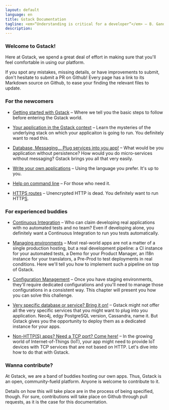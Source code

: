 ```yaml
---
layout: default
language: en
title: Gstack Documentation
tagline: <em>“Understanding is critical for a developer”</em> – B. Gandon
description:
---
```

### Welcome to Gstack!

Here at Gstack, we spend a great deal of effort in making sure that you'll
feel comfortable in using our platform.

If you spot any mistakes, missing details, or have improvements to submit,
don't hesitate to submit a PR on Github! Every page has a link to its Markdown
source on Github, to ease your finding the relevant files to update.


### For the newcomers

 - [Getting started with Gstack](./getting-started) – Where we tell you the
   basic steps to follow before entering the Gstack world.

 - [Your application in the Gstack context](./app-and-context) – Learn the
   mysteries of the underlying stack on which your applicaiton is going to
   run. You definitely want to read this.

 - [Database, Messaging… Plug services into you app!](./plugging-services) –
   What would be you application without persistence? How would you do
   micro-services without messaging? Gstack brings you all that very easily.

 - [Write your own applications](./create-application) – Using the language
   you prefer. It's up to you.

 - [Help on command line](./command-line) – For those who need it.

 - [HTTPS routes](./https-routes) – Unencrypted HTTP is dead. You definitely want
   to run HTTP<u>S</u>.


### For experienced buddies

 - [Continuous Integration](./continuous-integration) – Who can claim
   developing real applications with no automated tests and no team? Even if
   developing alone, you definitely want a Continuous Integration to run you
   tests automatically.

 - [Managing environments](./environments) – Most real-world apps are not a
   matter of a single production hosting, but a real development pipeline: a
   CI instance for your automated tests, a Demo for your Product Manager, an
   I18n instance for your translators, a Pre-Prod to test deployments in real
   conditions. Here we'll tell you how to implement such a pipeline on top of
   Gstack.

 - [Configuration Management](./config-management) – Once you have staging
   environments, they'll require dedicated configurations and you'll need to
   manage those configurations in a consistent way. This chapter will present
   you how you can solve this challenge.

 - [Very specific database or service? Bring it on!](./user-provided-services)
   – Gstack might not offer all the very specific services that you might want
   to plug into you application. Neo4j, edgy PostgreSQL version, Cassandra,
   name it. But Gstack gives you the opportunity to deploy them as a dedicated
   instance for your apps.

 - [Non-HTTP(S) apps? Need a TCP port? Come here!](./tcp-routes) – In the
   growing world of Internet-of-Things (IoT), your app might need to provide
   IoT devices with TCP services that are not based on HTTP. Let's dive into
   how to do that with Gstack.

### Wanna contribute?

At Gstack, we are a band of buddies hosting our own apps. Thus, Gstack is an
open, community-fueld platform. Anyone is welcome to contribute to it.

Details on how this will take place are in the process of being specified,
though. For sure, contributions will take place on Github through pull
requests, as it is the case for this documentation.
